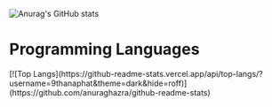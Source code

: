 ![Anurag's GitHub stats](https://github-readme-stats.vercel.app/api?username=9thanaphat&theme=dark&show_icons=true)<br>
<h1>Programming Languages</h1>
[![Top Langs](https://github-readme-stats.vercel.app/api/top-langs/?username=9thanaphat&theme=dark&hide=roff)](https://github.com/anuraghazra/github-readme-stats)
